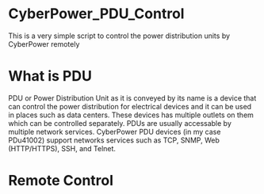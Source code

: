 # CyberPower_PDU_Control
This is a very simple script to control the power distribution units by CyberPower remotely


# What is PDU 

PDU or Power Distribution Unit as it is conveyed by its name is a device that can control the power distribution for electrical devices and it can be used in places such as data centers. These devices has multiple outlets on them which can be controlled separately. PDUs are usually accessable by multiple network services. CyberPower PDU devices (in my case PDu41002) support networks services such as TCP, SNMP, Web (HTTP/HTTPS), SSH, and Telnet. 

# Remote Control
